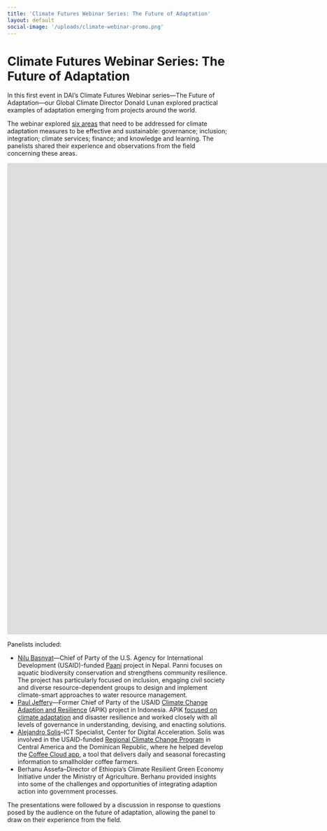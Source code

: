 ```yaml
---
title: 'Climate Futures Webinar Series: The Future of Adaptation'
layout: default
social-image: '/uploads/climate-webinar-promo.png'
---
```

# Climate Futures Webinar Series: The Future of Adaptation

In this first event in DAI’s Climate Futures Webinar series—The Future of Adaptation—our Global Climate Director Donald Lunan explored practical examples of adaptation emerging from projects around the world. 

The webinar explored [six areas](/uploads/climate-flyer-2021.pdf) that need to be addressed for climate adaptation measures to be effective and sustainable: governance; inclusion; integration; climate services; finance; and knowledge and learning. The panelists shared their experience and observations from the field concerning these areas.

<iframe src="https://player.vimeo.com/video/564742726?badge=0&amp;autopause=0&amp;player_id=0&amp;app_id=58479" width="1920" height="1080" frameborder="0" allow="autoplay; fullscreen; picture-in-picture" allowfullscreen title="Climate Futures Webinar Series: The Future of Adaptation"></iframe>

Panelists included:

* [Nilu Basnyat](/who-we-are/our-team/nilu-basnyat)—Chief of Party of the U.S. Agency for International Development (USAID)-funded [Paani](/our-work/projects/Nepal-Program-for-Aquatic-Natural-Resources-Improvement-PANI) project in Nepal. Panni focuses on aquatic biodiversity conservation and strengthens community resilience. The project has particularly focused on inclusion, engaging civil society and diverse resource-dependent groups to design and implement climate-smart approaches to water resource management.
* [Paul Jeffery](/who-we-are/our-team/paul-jeffery)—Former Chief of Party of the USAID [Climate Change Adaption and Resilience](/our-work/projects/indonesia-apik-adaptasi-perubahan-iklim-dan-ketangguhan-or-climate-change-adaption) (APIK) project in Indonesia. APIK [focused on climate adaptation](https://dai-global-developments.com/articles/how-a-place-based-approach-built-climate-resilience-in-indonesia) and disaster resilience and worked closely with all levels of governance in understanding, devising, and enacting solutions.
* [Alejandro Solis](/who-we-are/our-team/alejandro-solis)–ICT Specialist, Center for Digital Acceleration. Solis was involved in the USAID-funded [Regional Climate Change Program](/our-work/projects/usaid-central-america-regional-climate-change-program-rccp-programa-regional-de) in Central America and the Dominican Republic, where he helped develop the [Coffee Cloud app](https://dai-global-digital.com/coffee-cloud-precision-ag-at-the-touch-of-a-button.html), a tool that delivers daily and seasonal forecasting information to smallholder coffee farmers.
* Berhanu Assefa–Director of Ethiopia’s Climate Resilient Green Economy Initiative under the Ministry of Agriculture. Berhanu provided insights into some of the challenges and opportunities of integrating adaption action into government processes.

The presentations were followed by a discussion in response to questions posed by the audience on the future of adaptation, allowing the panel to draw on their experience from the field. 

